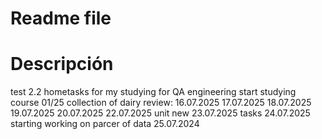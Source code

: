 # Readme file
# Descripción 
test 2.2
hometasks for my studying for QA engineering 
start studying course 01/25
collection of dairy review:
16.07.2025
17.07.2025
18.07.2025
19.07.2025
20.07.2025
22.07.2025 unit new
23.07.2025 tasks
24.07.2025 starting working on parcer of data
25.07.2024